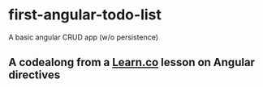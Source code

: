 # first-angular-todo-list
A basic angular CRUD app (w/o persistence)

## A codealong from a [Learn.co](http://learn.co) lesson on Angular directives
